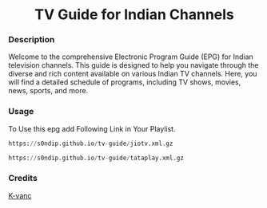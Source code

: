 
<h1 align="center"> TV Guide for Indian Channels </h1>

### Description
Welcome to the comprehensive Electronic Program Guide (EPG) for Indian television channels. This guide is designed to help you navigate through the diverse and rich content available on various Indian TV channels. Here, you will find a detailed schedule of programs, including TV shows, movies, news, sports, and more.

### Usage
To Use this epg add Following Link in Your Playlist.

```py
https://s0ndip.github.io/tv-guide/jiotv.xml.gz
```
```py
https://s0ndip.github.io/tv-guide/tataplay.xml.gz
```
### Credits 
<a href="https://github.com/K-vanc/Tempest-EPG-Generator.git">K-vanc</a>


